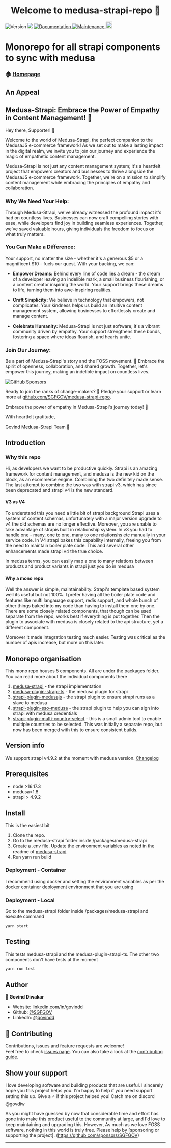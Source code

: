 <h1 align="center">Welcome to medusa-strapi-repo 👋</h1>
<p>
  <img alt="Version" src="https://img.shields.io/badge/version-1.0.0-blue.svg?cacheSeconds=2592000" />
  <img src="https://img.shields.io/badge/node-%3E16.17.2-blue.svg" />
  <a href="./docs" target="_blank">
    <img alt="Documentation" src="https://img.shields.io/badge/documentation-yes-brightgreen.svg" />
  </a>
  <a href="https://github.com/SGFGOV/medusa-strapi-repo/graphs/commit-activity" target="_blank">
    <img alt="Maintenance" src="https://img.shields.io/badge/Maintained%3F-yes-green.svg" />
  </a>
  <a href="https://github.com/adrien2p/medusa-extender/blob/main/LICENSE"><img alt="Licence" src="https://img.shields.io/github/license/adrien2p/medusa-extender?style=flat" height="20"/></a>
</p>

# Monorepo for all strapi components to sync with medusa

### 🏠 [Homepage](README.md)

## An Appeal
## Medusa-Strapi: Embrace the Power of Empathy in Content Management! 🚀

Hey there, Supporter! 👋

Welcome to the world of Medusa-Strapi, the perfect companion to the MedusaJS e-commerce framework! As we set out to make a lasting impact in the digital realm, we invite you to join our journey and experience the magic of empathetic content management.

Medusa-Strapi is not just any content management system; it's a heartfelt project that empowers creators and businesses to thrive alongside the MedusaJS e-commerce framework. Together, we're on a mission to simplify content management while embracing the principles of empathy and collaboration.

### Why We Need Your Help:

Through Medusa-Strapi, we've already witnessed the profound impact it's had on countless lives. Businesses can now craft compelling stories with ease, while developers find joy in building seamless experiences. Together, we've saved valuable hours, giving individuals the freedom to focus on what truly matters.

### You Can Make a Difference:

Your support, no matter the size - whether it's a generous $5 or a magnificent $10 - fuels our quest. With your backing, we can:

- **Empower Dreams:** Behind every line of code lies a dream - the dream of a developer leaving an indelible mark, a small business flourishing, or a content creator inspiring the world. Your support brings these dreams to life, turning them into awe-inspiring realities.

- **Craft Simplicity:** We believe in technology that empowers, not complicates. Your kindness helps us build an intuitive content management system, allowing businesses to effortlessly create and manage content.

- **Celebrate Humanity:** Medusa-Strapi is not just software; it's a vibrant community driven by empathy. Your support strengthens these bonds, fostering a space where ideas flourish, and hearts unite.

### Join Our Journey:

Be a part of Medusa-Strapi's story and the FOSS movement. 🌟 Embrace the spirit of openness, collaboration, and shared growth. Together, let's empower this journey, making an indelible impact on countless lives.

[![GitHub Sponsors](https://img.shields.io/github/sponsors/SGFGOV/medusa-strapi-repo?label=Sponsor%20Medusa-Strapi&style=social)](https://github.com/sponsors/SGFGOV)

Ready to join the ranks of change-makers? 🚀 Pledge your support or learn more at [github.com/SGFGOV/medusa-strapi-repo](https://github.com/SGFGOV/medusa-strapi-repo).

Embrace the power of empathy in Medusa-Strapi's journey today! 💫

With heartfelt gratitude,

Govind
Medusa-Strapi Team 🤝


## Introduction

### Why this repo

Hi, as developers we want to be productive quickly. Strapi is an amazing framework for content management, and medusa is the new kid on the block, as an ecommerce engine. Combining the two definitely made sense. The last attempt to combine the two was with strapi v3, which has since been deprecated and strapi v4 is the new standard. 

#### V3 vs V4
To understand this you need a little bit of strapi background
Strapi uses a system of content schemas, unfortunately with a major version upgrade to v4 the old schemas are no longer effective. Moreover, you are unable to take advantage of strapis built in relationship system. In v3 you had to handle one  - many, one to one, many to one relationshs etc manually in your service code. In V4 strapi bakes this capability internally, freeing you from the need to maintain boiler plate code. This and several other enhancements made strapi v4 the true choice. 

In medusa terms, you can easily map a one to many relations between products and product variants in strapi just you do in medusa

#### Why a mono repo

Well the answer is simple, maintainability. Strapi's template based system well its useful but not 100%. I prefer having all the boiler plate code and features like multi langauage support, redis support, and whole bunch of other things baked into my code than having to install them one by one.
There are some closely related components, that though can be used separate from the repo, works best if everything is put together. 
Then the plugin to associate with medusa is closely related to the api structure, yet a different component. 

Moreover it made integration testing much easier. Testing was critical as the number of apis increase, but more on this later. 

## Monorepo organisation

This mono repo houses 5 components. All are under the packages folder. You can read more about the individual components there
1. [medusa-strapi](packages/medusa-strapi/README.md)            - the strapi implementation
2. [medusa-plugin-strapi-ts](packages/medusa-plugin-strapi-ts/README.md)  - the medusa plugin for strapi
3. [strapi-plugin-medusajs](packages/strapi-plugin-medusajs/README.md)   - the strapi plugin to ensure strapi runs as a slave to medusa
4. [strapi-plugin-sso-medusa](packages/strapi-plugin-sso-medusa/README.md) - the strapi plugin to help you can sign into strapi with medusa credentials
5. [strapi-plugin-multi-country-select](packages/strapi-plugin-multi-country-select/README.md) - this is a small admin tool to enable multiple countries to be selected. This was initially a separate repo, but now has been merged with this to ensure consistent builds.

## Version info

We support strapi v4.9.2 at the moment with medusa version. 
[Changelog](CHANGELOG.md)

## Prerequisites

- node >16.17.3
- medusa>1.8
- strapi > 4.9.2

## Install
 
This is the easiest bit

1. Clone the repo. 
2. Go to the medusa-strapi folder inside <yourrepo>/packages/medusa-strapi
3. Create a .env file. Update the environment variables as noted in the readme of [medusa-strapi](packages/medusa-strapi/README.md)     
4. Run yarn run build



### Deployment - Container

I recommend using docker and setting the environment variables as per the docker container deployment environment that you are using

### Deployment - Local
Go to the medusa-strapi folder inside /packages/medusa-strapi and execute command
```sh
yarn start
```
## Testing

This tests medusa-strapi and the medusa-plugin-strapi-ts. The other two components don't have tests at the moment

```sh
yarn run test
```

## Author

👤 **Govind Diwakar**

* Website: linkedin.com/in/govindd
* Github: [@SGFGOV](https://github.com/SGFGOV)
* LinkedIn: [@govindd](https://linkedin.com/in/govindd)

## 🤝 Contributing

Contributions, issues and feature requests are welcome!<br />Feel free to check [issues page](https://github.com/SGFGOV/medusa-strapi-repo/issues). You can also take a look at the [contributing guide](./CONTRIBUTING.md).

## Show your support

I love developing software and building products that are useful. 
I sincerely hope you this project helps you. I'm happy to help if you need support setting this up. 
Give a ⭐️ if this project helped you! Catch me on discord @govdiw

As you might have guessed by now that considerable time and effort has gone into make this product useful to the community at large, and I'd love to keep maintaining and upgrading this. However, As much as we love FOSS software, nothing in this world is truly free. Please help by [sponsoring or supporting the project]. (https://github.com/sponsors/SGFGOV)

***
